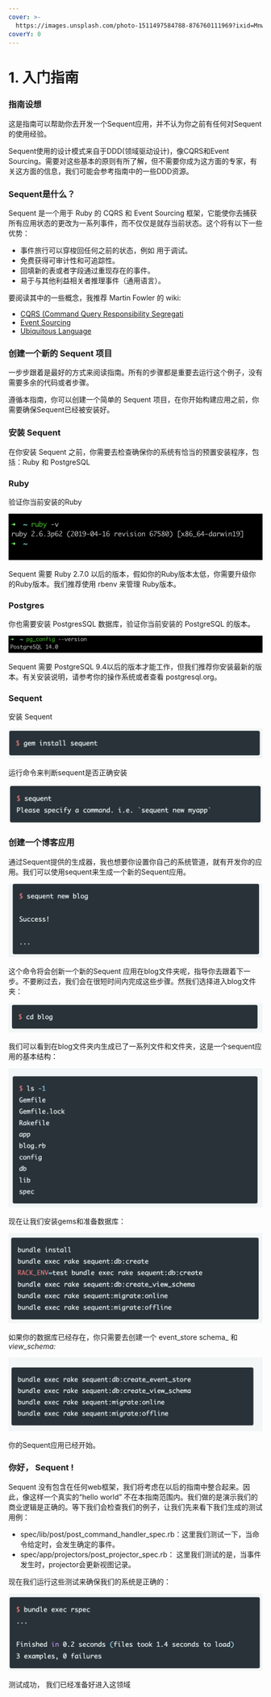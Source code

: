 ```yaml
---
cover: >-
  https://images.unsplash.com/photo-1511497584788-876760111969?ixid=MnwxMjA3fDB8MHxwaG90by1wYWdlfHx8fGVufDB8fHx8&ixlib=rb-1.2.1&auto=format&fit=crop&w=3432&q=80
coverY: 0
---
```


# 1. 入门指南

### 指南设想

这是指南可以帮助你去开发一个Sequent应用，并不认为你之前有任何对Sequent的使用经验。

Sequent使用的设计模式来自于DDD(领域驱动设计)，像CQRS和Event Sourcing。需要对这些基本的原则有所了解，但不需要你成为这方面的专家，有关这方面的信息，我们可能会参考指南中的一些DDD资源。

### Sequent是什么？

Sequent 是一个用于 Ruby 的 CQRS 和 Event Sourcing 框架，它能使你去捕获所有应用状态的更改为一系列事件，而不仅仅是就存当前状态。这个将有以下一些优势：

* 事件旅行可以穿梭回任何之前的状态，例如 用于调试。
* 免费获得可审计性和可追踪性。
* 回填新的表或者字段通过重现存在的事件。
* 易于与其他利益相关者推理事件（通用语言）。

要阅读其中的一些概念，我推荐 Martin Fowler 的 wiki:

* [CQRS (Command Query Responsibility Segregati](https://martinfowler.com/bliki/CQRS.html)
* [Event Sourcing](https://martinfowler.com/eaaDev/EventSourcing.html)
* [Ubiquitous Language](https://martinfowler.com/bliki/UbiquitousLanguage.html)

### 创建一个新的 Sequent 项目

一步步跟着是最好的方式来阅读指南。所有的步骤都是重要去运行这个例子，没有需要多余的代码或者步骤。

遵循本指南，你可以创建一个简单的 Sequent 项目，在你开始构建应用之前，你需要确保Sequent已经被安装好。

### 安装 Sequent

在你安装 Sequent 之前，你需要去检查确保你的系统有恰当的预置安装程序，包括：Ruby 和 PostgreSQL

### Ruby

验证你当前安装的Ruby

![](<../.gitbook/assets/image (3).png>)

Sequent 需要 Ruby 2.7.0 以后的版本，假如你的Ruby版本太低，你需要升级你的Ruby版本。我们推荐使用 rbenv 来管理 Ruby版本。

### Postgres

你也需要安装 PostgresSQL 数据库，验证你当前安装的 PostgreSQL 的版本。

![](<../.gitbook/assets/image (1) (1).png>)

Sequent 需要 PostgreSQL 9.4以后的版本才能工作，但我们推荐你安装最新的版本。有关安装说明，请参考你的操作系统或者查看 postgresql.org。

### Sequent

安装 Sequent

![](<../.gitbook/assets/image (6).png>)

运行命令来判断sequent是否正确安装

![](<../.gitbook/assets/image (1).png>)

### 创建一个博客应用

通过Sequent提供的生成器，我也想要你设置你自己的系统管道，就有开发你的应用。我们可以使用sequent来生成一个新的Sequent应用。

![](<../.gitbook/assets/image (5).png>)

这个命令将会创新一个新的Sequent 应用在blog文件夹呢，指导你去跟着下一步。不要刷过去，我们会在很短时间内完成这些步骤。然我们选择进入blog文件夹：

![](<../.gitbook/assets/image (4).png>)

我们可以看到在blog文件夹内生成已了一系列文件和文件夹，这是一个sequent应用的基本结构：

![](<../.gitbook/assets/image (7).png>)

现在让我们安装gems和准备数据库：

![](<../.gitbook/assets/image (8).png>)

如果你的数据库已经存在，你只需要去创建一个 event_store schema_ 和 _view\_schema:_

__![](<../.gitbook/assets/image (2).png>)__

&#x20;你的Sequent应用已经开始。

### 你好， Sequent !

Sequent 没有包含在任何web框架，我们将考虑在以后的指南中整合起来。因此，像这样一个真实的“hello world” 不在本指南范围内。我们做的是演示我们的商业逻辑是正确的。等下我们会检查我们的例子，让我们先来看下我们生成的测试用例：

* spec/lib/post/post\_command\_handler\_spec.rb：这里我们测试一下，当命令给定时，会发生确定的事件。
* spec/app/projectors/post\_projector\_spec.rb： 这里我们测试的是，当事件发生时，projector会更新视图记录。

现在我们运行这些测试来确保我们的系统是正确的：

![](../.gitbook/assets/image.png)

测试成功， 我们已经准备好进入这领域

